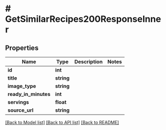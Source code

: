 # # GetSimilarRecipes200ResponseInner

## Properties

Name | Type | Description | Notes
------------ | ------------- | ------------- | -------------
**id** | **int** |  |
**title** | **string** |  |
**image_type** | **string** |  |
**ready_in_minutes** | **int** |  |
**servings** | **float** |  |
**source_url** | **string** |  |

[[Back to Model list]](../../README.md#models) [[Back to API list]](../../README.md#endpoints) [[Back to README]](../../README.md)
